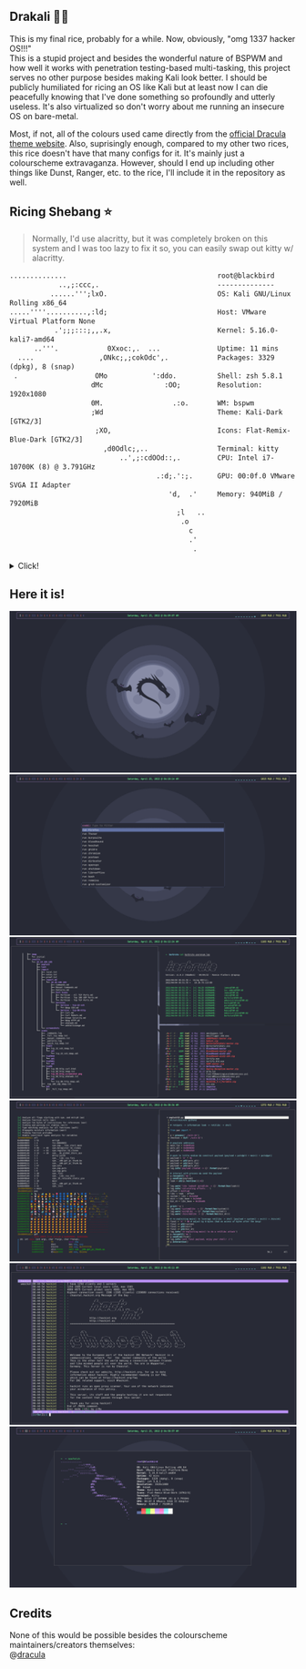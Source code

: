 ## Drakali 🧛🐲
This is my final rice, probably for a while. Now, obviously, "omg 1337 hacker OS!!!"</br> 
This is a stupid project and besides the wonderful nature of BSPWM and how well it works with penetration testing-based multi-tasking, this project serves no other purpose besides making Kali look better. I should be publicly humiliated for ricing an OS like Kali but at least now I can die peacefully knowing that I've done something so profoundly and utterly useless. It's also virtualized so don't worry about me running an insecure OS on bare-metal.

Most, if not, all of the colours used came directly from the [official Dracula theme website](https://draculatheme.com/). Also, suprisingly enough, compared to my other two rices, this rice doesn't have that many configs for it. It's mainly just a colourscheme extravaganza. However, should I end up including other things like Dunst, Ranger, etc. to the rice, I'll include it in the repository as well.


## Ricing Shebang ⭐
>Normally, I'd use alacritty, but it was completely broken on this system and I was too lazy to fix it so, you can easily swap out kitty w/ alacritty.

```
..............                                     root@blackbird
            ..,;:ccc,.                             --------------
          ......''';lxO.                           OS: Kali GNU/Linux Rolling x86_64
.....''''..........,:ld;                           Host: VMware Virtual Platform None
           .';;;:::;,,.x,                          Kernel: 5.16.0-kali7-amd64
      ..'''.            0Xxoc:,.  ...              Uptime: 11 mins
  ....                ,ONkc;,;cokOdc',.            Packages: 3329 (dpkg), 8 (snap)
 .                   OMo           ':ddo.          Shell: zsh 5.8.1
                    dMc               :OO;         Resolution: 1920x1080
                    0M.                 .:o.       WM: bspwm
                    ;Wd                            Theme: Kali-Dark [GTK2/3]
                     ;XO,                          Icons: Flat-Remix-Blue-Dark [GTK2/3]
                       ,d0Odlc;,..                 Terminal: kitty
                           ..',;:cdOOd::,.         CPU: Intel i7-10700K (8) @ 3.791GHz
                                    .:d;.':;.      GPU: 00:0f.0 VMware SVGA II Adapter
                                       'd,  .'     Memory: 940MiB / 7920MiB
                                         ;l   ..
                                          .o
                                            c
                                            .'
                                             .
```
<details>
  <summary>Click!</summary>
  
  ## Setup 🖥️ 
     * OS: KALI
     * WM: BSPWM
     * SHELL: ZSH
     * TERMINAL: KITTY
     * LAUNCHER: ROFI
     * EDITOR: NEOVIM
</details>

## Here it is! 
![alt text](/screenshots/bare.png)
![alt text](/screenshots/rofi.png)
![alt text](/screenshots/ad.png)
![alt text](/screenshots/binexp.png)
![alt text](/screenshots/irc.png)
![alt text](/screenshots/neofetch.png)

## Credits
None of this would be possible besides the colourscheme maintainers/creators themselves:</br>
@[dracula](https://github.com/dracula)
